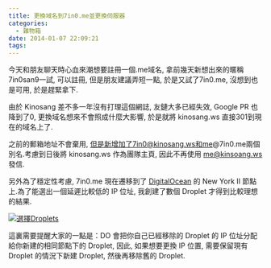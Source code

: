 ```yaml
---
title: 更換域名到7in0.me並更換伺服器
categories:
  - 雜物箱
date: 2014-01-07 22:09:21
tags:
---
```


今天和朋友聊天時心血來潮想要註冊一個.me域名, 拿前幾天新想出來的暱稱7in0san9一試, 可以註冊, 但是朋友建議弄短一點, 於是又試了7in0.me, 沒想到也是可用, 於是趕緊拿下.

由於 Kinosang 差不多一年沒有打理這個網誌, 友鏈大多已經失效, Google PR 也降到了0, 更換域名想來不會照成什麼大影響, 於是就將 kinosang.ws 直接301到現在的域名上了.

之前的郵箱地址不會棄用, 但是新增加了7in0@kinosang.ws和me@7in0.me兩個別名.考慮到日後將 kinosang.ws 作為團隊主頁, 因此不再使用 me@kinsoang.ws 發信.

<!--more-->

另外為了穩定性考慮, 7in0.me 現在遷移到了 [DigitalOcean](https://www.digitalocean.com/?refcode=3a07c678a1d7 "DigitalOcean") 的 New York II 節點上.為了能選出一個延遲比較低的 IP 位址, 我創建了數個 Droplet 才得到比較理想的結果.

[![選擇Droplets](/wp-content/uploads/2014/01/螢幕快照-2014-01-07-19.33.23-300x206.png)](/wp-content/uploads/2014/01/螢幕快照-2014-01-07-19.33.23.png)

這裏需要提醒大家的一點是：DO 會把你自己已經移除的 Droplet 的 IP 位址分配給你新建的相同節點下的 Droplet, 因此, 如果想要更換 IP 位置, 需要保留現有 Droplet 的情況下新建 Droplet, 然後再移除舊的 Droplet.
